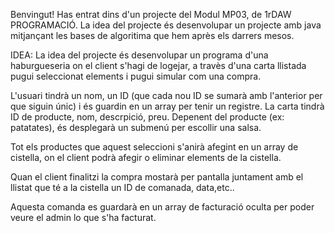 Benvingut!
Has entrat dins d'un projecte del Modul MP03, de 1rDAW PROGRAMACIÓ.
La idea del projecte és desenvolupar un projecte amb java mitjançant les bases de algoritima
que hem après els darrers mesos.

IDEA: La idea del projecte és desenvolupar un programa d'una haburgueseria on el client s'hagi de logejar,
a travès d'una carta llistada pugui seleccionat elements i pugui simular com una compra. 

L'usuari tindrà un nom, un ID (que cada nou ID se sumarà amb l'anterior per que siguin únic) i és guardin en un array  per tenir un registre.
La carta tindrà ID de producte, nom, descrpició, preu. Depenent del producte (ex: patatates), és desplegarà un submenú per escollir una salsa.

Tot els productes que aquest seleccioni s'anirà afegint en un array de cistella, on el client podrà afegir o eliminar elements de la cistella.

Quan el client finalitzi la compra mostarà per pantalla juntament amb el llistat que té a la cistella un ID de comanada, data,etc..

Aquesta comanda es guardarà en un array de facturació oculta per poder veure el admin lo que s'ha facturat.